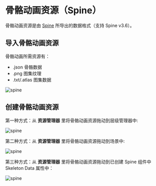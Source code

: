 # 骨骼动画资源（Spine）

骨骼动画资源是由 [Spine](http://zh.esotericsoftware.com/) 所导出的数据格式（支持 Spine v3.6）。

## 导入骨骼动画资源

  骨骼动画所需资源有：

- .json 骨骼数据
- .png  图集纹理
- .txt/.atlas  图集数据

![spine](spine/import.png)

## 创建骨骼动画资源

   第一种方式：从 **资源管理器** 里将骨骼动画资源拖动到层级管理器中:

![spine](spine/create_1.png)

   第二种方式：从 **资源管理器** 里将骨骼动画资源拖动到场景中:

![spine](spine/create_2.png)

   第三种方式：从 **资源管理器** 里将骨骼动画资源拖动到已创建 Spine 组件中 Skeleton Data 属性中：

![spine](spine/create_3.png)